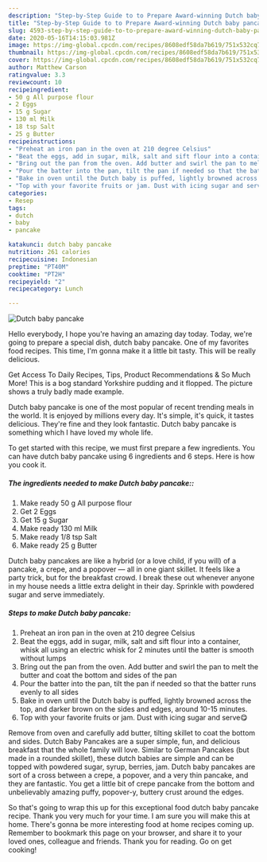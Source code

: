 ```yaml
---
description: "Step-by-Step Guide to to Prepare Award-winning Dutch baby pancake"
title: "Step-by-Step Guide to to Prepare Award-winning Dutch baby pancake"
slug: 4593-step-by-step-guide-to-to-prepare-award-winning-dutch-baby-pancake
date: 2020-05-16T14:15:03.981Z
image: https://img-global.cpcdn.com/recipes/8608edf58da7b619/751x532cq70/dutch-baby-pancake-recipe-main-photo.jpg
thumbnail: https://img-global.cpcdn.com/recipes/8608edf58da7b619/751x532cq70/dutch-baby-pancake-recipe-main-photo.jpg
cover: https://img-global.cpcdn.com/recipes/8608edf58da7b619/751x532cq70/dutch-baby-pancake-recipe-main-photo.jpg
author: Matthew Carson
ratingvalue: 3.3
reviewcount: 10
recipeingredient:
- 50 g All purpose flour
- 2 Eggs
- 15 g Sugar
- 130 ml Milk
- 18 tsp Salt
- 25 g Butter
recipeinstructions:
- "Preheat an iron pan in the oven at 210 degree Celsius"
- "Beat the eggs, add in sugar, milk, salt and sift flour into a container, whisk all using an electric whisk for 2 minutes until the batter is smooth without lumps"
- "Bring out the pan from the oven. Add butter and swirl the pan to melt the butter and coat the bottom and sides of the pan"
- "Pour the batter into the pan, tilt the pan if needed so that the batter runs evenly to all sides"
- "Bake in oven until the Dutch baby is puffed, lightly browned across the top, and darker brown on the sides and edges, around 10-15 minutes."
- "Top with your favorite fruits or jam. Dust with icing sugar and serve😋"
categories:
- Resep
tags:
- dutch
- baby
- pancake

katakunci: dutch baby pancake
nutrition: 261 calories
recipecuisine: Indonesian
preptime: "PT40M"
cooktime: "PT2H"
recipeyield: "2"
recipecategory: Lunch

---
```



![Dutch baby pancake](https://img-global.cpcdn.com/recipes/8608edf58da7b619/751x532cq70/dutch-baby-pancake-recipe-main-photo.jpg)

Hello everybody, I hope you're having an amazing day today. Today, we're going to prepare a special dish, dutch baby pancake. One of my favorites food recipes. This time, I'm gonna make it a little bit tasty. This will be really delicious.

Get Access To Daily Recipes, Tips, Product Recommendations &amp; So Much More! This is a bog standard Yorkshire pudding and it flopped. The picture shows a truly badly made example.

Dutch baby pancake is one of the most popular of recent trending meals in the world. It is enjoyed by millions every day. It's simple, it's quick, it tastes delicious. They're fine and they look fantastic. Dutch baby pancake is something which I have loved my whole life.


To get started with this recipe, we must first prepare a few ingredients. You can have dutch baby pancake using 6 ingredients and 6 steps. Here is how you cook it.

##### The ingredients needed to make Dutch baby pancake::

1. Make ready 50 g All purpose flour
1. Get 2 Eggs
1. Get 15 g Sugar
1. Make ready 130 ml Milk
1. Make ready 1/8 tsp Salt
1. Make ready 25 g Butter


Dutch baby pancakes are like a hybrid (or a love child, if you will) of a pancake, a crepe, and a popover — all in one giant skillet. It feels like a party trick, but for the breakfast crowd. I break these out whenever anyone in my house needs a little extra delight in their day. Sprinkle with powdered sugar and serve immediately. 

##### Steps to make Dutch baby pancake:

1. Preheat an iron pan in the oven at 210 degree Celsius
1. Beat the eggs, add in sugar, milk, salt and sift flour into a container, whisk all using an electric whisk for 2 minutes until the batter is smooth without lumps
1. Bring out the pan from the oven. Add butter and swirl the pan to melt the butter and coat the bottom and sides of the pan
1. Pour the batter into the pan, tilt the pan if needed so that the batter runs evenly to all sides
1. Bake in oven until the Dutch baby is puffed, lightly browned across the top, and darker brown on the sides and edges, around 10-15 minutes.
1. Top with your favorite fruits or jam. Dust with icing sugar and serve😋


Remove from oven and carefully add butter, tilting skillet to coat the bottom and sides. Dutch Baby Pancakes are a super simple, fun, and delicious breakfast that the whole family will love. Similar to German Pancakes (but made in a rounded skillet), these dutch babies are simple and can be topped with powdered sugar, syrup, berries, jam. Dutch baby pancakes are sort of a cross between a crepe, a popover, and a very thin pancake, and they are fantastic. You get a little bit of crepe pancake from the bottom and unbelievably amazing puffy, popover-y, buttery crust around the edges. 

So that's going to wrap this up for this exceptional food dutch baby pancake recipe. Thank you very much for your time. I am sure you will make this at home. There's gonna be more interesting food at home recipes coming up. Remember to bookmark this page on your browser, and share it to your loved ones, colleague and friends. Thank you for reading. Go on get cooking!
